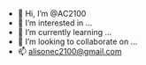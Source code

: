 - 👋 Hi, I’m @AC2100
- 👀 I’m interested in ...
- 🌱 I’m currently learning ...
- 💞️ I’m looking to collaborate on ...
- 📫 alisonec2100@gmail.com

<!---
AC2100/AC2100 is a ✨ special ✨ repository because its `README.md` (this file) appears on your GitHub profile.
You can click the Preview link to take a look at your changes.
--->
